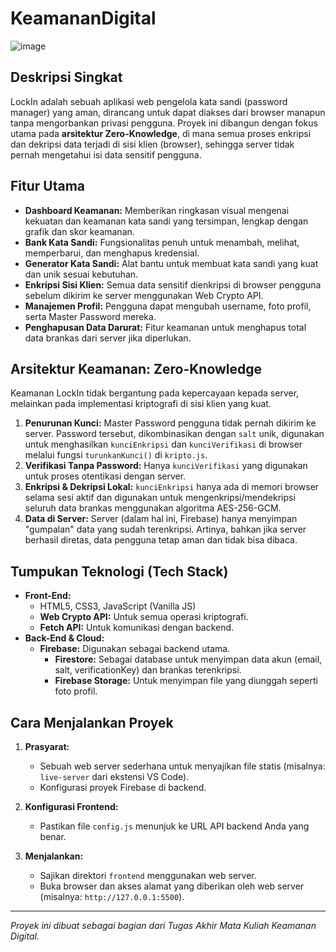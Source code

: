 # KeamananDigital

![image](https://github.com/user-attachments/assets/d3f3ae16-8104-4971-ba5c-a802c3bdef72)

## Deskripsi Singkat

LockIn adalah sebuah aplikasi web pengelola kata sandi (password manager) yang aman, dirancang untuk dapat diakses dari browser manapun tanpa mengorbankan privasi pengguna. Proyek ini dibangun dengan fokus utama pada **arsitektur Zero-Knowledge**, di mana semua proses enkripsi dan dekripsi data terjadi di sisi klien (browser), sehingga server tidak pernah mengetahui isi data sensitif pengguna.

## Fitur Utama

* **Dashboard Keamanan:** Memberikan ringkasan visual mengenai kekuatan dan keamanan kata sandi yang tersimpan, lengkap dengan grafik dan skor keamanan.
* **Bank Kata Sandi:** Fungsionalitas penuh untuk menambah, melihat, memperbarui, dan menghapus kredensial.
* **Generator Kata Sandi:** Alat bantu untuk membuat kata sandi yang kuat dan unik sesuai kebutuhan.
* **Enkripsi Sisi Klien:** Semua data sensitif dienkripsi di browser pengguna sebelum dikirim ke server menggunakan Web Crypto API.
* **Manajemen Profil:** Pengguna dapat mengubah username, foto profil, serta Master Password mereka.
* **Penghapusan Data Darurat:** Fitur keamanan untuk menghapus total data brankas dari server jika diperlukan.

## Arsitektur Keamanan: Zero-Knowledge

Keamanan LockIn tidak bergantung pada kepercayaan kepada server, melainkan pada implementasi kriptografi di sisi klien yang kuat.

1.  **Penurunan Kunci:** Master Password pengguna tidak pernah dikirim ke server. Password tersebut, dikombinasikan dengan `salt` unik, digunakan untuk menghasilkan `kunciEnkripsi` dan `kunciVerifikasi` di browser melalui fungsi `turunkanKunci()` di `kripto.js`.
2.  **Verifikasi Tanpa Password:** Hanya `kunciVerifikasi` yang digunakan untuk proses otentikasi dengan server.
3.  **Enkripsi & Dekripsi Lokal:** `kunciEnkripsi` hanya ada di memori browser selama sesi aktif dan digunakan untuk mengenkripsi/mendekripsi seluruh data brankas menggunakan algoritma AES-256-GCM.
4.  **Data di Server:** Server (dalam hal ini, Firebase) hanya menyimpan "gumpalan" data yang sudah terenkripsi. Artinya, bahkan jika server berhasil diretas, data pengguna tetap aman dan tidak bisa dibaca.

## Tumpukan Teknologi (Tech Stack)

* **Front-End:**
    * HTML5, CSS3, JavaScript (Vanilla JS)
    * **Web Crypto API:** Untuk semua operasi kriptografi.
    * **Fetch API:** Untuk komunikasi dengan backend.
* **Back-End & Cloud:**
    * **Firebase:** Digunakan sebagai backend utama.
        * **Firestore:** Sebagai database untuk menyimpan data akun (email, salt, verificationKey) dan brankas terenkripsi.
        * **Firebase Storage:** Untuk menyimpan file yang diunggah seperti foto profil.

## Cara Menjalankan Proyek

1.  **Prasyarat:**
    * Sebuah web server sederhana untuk menyajikan file statis (misalnya: `live-server` dari ekstensi VS Code).
    * Konfigurasi proyek Firebase di backend.

2.  **Konfigurasi Frontend:**
    * Pastikan file `config.js` menunjuk ke URL API backend Anda yang benar.

3.  **Menjalankan:**
    * Sajikan direktori `frontend` menggunakan web server.
    * Buka browser dan akses alamat yang diberikan oleh web server (misalnya: `http://127.0.0.1:5500`).

---
*Proyek ini dibuat sebagai bagian dari Tugas Akhir Mata Kuliah Keamanan Digital.*
